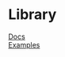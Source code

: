# Library

[Docs](https://nicksaltfoxu.ml/assets/ModestaCSS/OldSite/docs)  
[Examples](https://nicksaltfoxu.ml/assets/ModestaCSS/OldSite/examples)  
  
